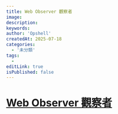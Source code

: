 ```yaml
---
title: Web Observer 觀察者
image:
description:
keywords:
author: 'Opshell'
createdAt: 2025-07-18
categories:
  - '未分類'
tags:
  -
editLink: true
isPublished: false
---
```


# [Web Observer 觀察者](https://xiaotianxia.github.io/blog/vuepress/js/four_kinds_of_observers.html)
